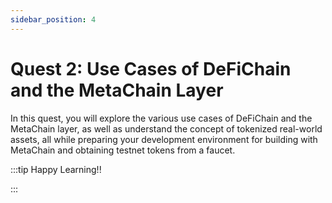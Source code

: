 ```yaml
---
sidebar_position: 4
---
```


# Quest 2: Use Cases of DeFiChain and the MetaChain Layer

In this quest, you will explore the various use cases of DeFiChain and the MetaChain layer, as well as understand the concept of tokenized real-world assets, all while preparing your development environment for building with MetaChain and obtaining testnet tokens from a faucet.

:::tip Happy Learning!!

<QuestButton text="Go To Quest" link="https://app.stackup.dev/quest_page/quest-2-use-cases-of-defichain-and-the-metachain-layer" />

:::
